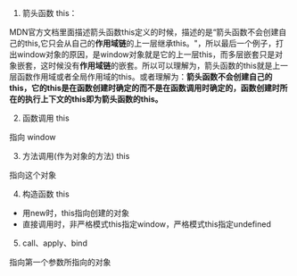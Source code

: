 1. 箭头函数 this：

MDN官方文档里面描述箭头函数this定义的时候，描述的是“箭头函数不会创建自己的this,它只会从自己的**作用域链**的上一层继承this。"，所以最后一个例子，打出window对象的原因，是window对象就是它的上一层this，而多层嵌套只是对象嵌套，这时候没有**作用域链**的嵌套。所以可以理解为，箭头函数的this就是上一层函数作用域或者全局作用域的this。或者理解为：**箭头函数不会创建自己的this，它的this是在函数创建时确定的而不是在函数调用时确定的，函数创建时所在的执行上下文的this即为箭头函数的this。**

2. 函数调用 this

  指向 window

3. 方法调用(作为对象的方法) this

  指向这个对象

4. 构造函数 this

  * 用new时，this指向创建的对象
  * 直接调用时，非严格模式this指定window，严格模式this指定undefined

5. call、apply、bind

  指向第一个参数所指向的对象